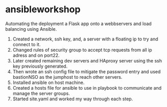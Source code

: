 # ansibleworkshop
Automating the deployment a Flask app onto a webbservers and load balancing using Ansible.
1) Created a network, ssh key, and, a server with a floating ip to try and connect to it.
2) Changed rules of security group to accept tcp requests from all ip adress and on port22.
3) Later created remaining dev servers and HAproxy server using the ssh key previously generated.
4) Then wrote an ssh config file to mitigate the password entry and used bastionNSO as the jumphost to reach other servers.
5) Installed ansible on host machine.
6) Created a hosts file for ansible to use in playbook to communicate and manage the server groups.
7) Started site.yaml and worked my way through each step.

